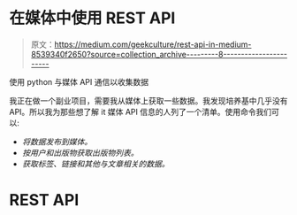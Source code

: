 # 在媒体中使用 REST API

> 原文：<https://medium.com/geekculture/rest-api-in-medium-8539340f2650?source=collection_archive---------8----------------------->

使用 python 与媒体 API 通信以收集数据

我正在做一个副业项目，需要我从媒体上获取一些数据。我发现培养基中几乎没有 API。所以我为那些想了解 it 媒体 API 信息的人列了一个清单。使用命令我们可以:

*   *将数据发布到媒体。*
*   *按用户和出版物获取出版物列表。*
*   *获取标签、链接和其他与文章相关的数据。*

# **REST API**